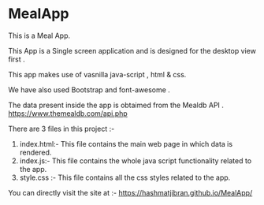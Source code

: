 # MealApp
This is a Meal App.

This App is a Single screen application and is designed for the desktop view first .

This app makes use of vasnilla java-script , html & css.

We have also used Bootstrap and font-awesome .

The data present inside the app is obtaimed from the Mealdb API . https://www.themealdb.com/api.php

There are 3 files in this project :-

1) index.html:- This file contains the main web page in which data is rendered. 
2) index.js:- This file contains the whole java script functionality related to the app.
3) style.css :- This file contains all the css styles related to the app.

You can directly visit the site at :- https://hashmatjibran.github.io/MealApp/
